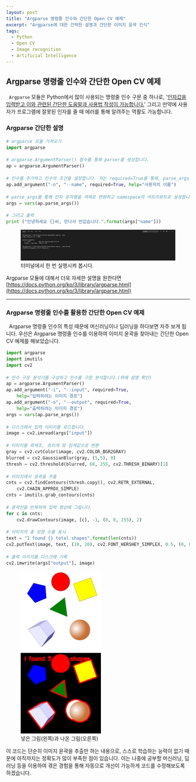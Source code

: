 ```yaml
---
layout: post
title: "Argparse 명령줄 인수와 간단한 Open CV 예제"
excerpt: "Argparse에 대한 간략한 설명과 간단한 이미지 윤곽 인식"
tags: 
  - Python
  - Open CV
  - Image recognition
  - Artificial Intelligence
---
```

## Argparse 명령줄 인수와 간단한 Open CV 예제
&nbsp; `Argparse` 모듈은 Python에서 많이 사용되는 명령줄 인수 구문 중 하나로, '<ins>인자값을 입력받고 이와 관련된 간단한 도움말과 사용법 작성이 가능합니다.</ins>' 그리고 만약에 사용자가 프로그램에 잘못된 인자를 줄 때 에러를 통해 알려주는 역활도 가능합니다.

### Argparse 간단한 설명

```python
# argparse 모듈 가져오기
import argparse

# argparse.ArgumentParser() 함수를 통해 parser를 생성합니다.
ap = argparse.ArgumentParser()

# 인수를 추가하고 인수의 조건을 설정합니다. 저는 required=True를 통해, parse_args()의 옵션에 그 명령행이 없으면 에러를 보고하도록 설정했습니다.
ap.add_argument("-n", "--name", required=True, help="사용자의 이름")

# parse_args를 통해 인자 문자열을 객체로 변환하고 namespace의 어트리뷰트로 설정합니다.
args = vars(ap.parse_args())

# 그리고 출력
print ("안녕하세요 {}씨, 만나서 반갑습니다.".format(args["name"]))
```

<figure>
    <a href="/images/Argparse/sample.jpg"><img src="/images/Argparse/sample.jpg"></a>
    <figcaption> 터미널에서 한 번 실행시켜 봅시다. </figcaption>
</figure>

Argparse 모듈에 대해서 더욱 자세한 설명을 원한다면\
[https://docs.python.org/ko/3/library/argparse.html](https://docs.python.org/ko/3/library/argparse.html)

---

### Argparse 명령줄 인수를 활용한 간단한 Open CV 예제

&nbsp; Argparse 명령줄 인수의 특성 때문에 머신러닝이나 딥러닝을 하다보면 자주 보게 됩니다. 우선은 Argparse 명령줄 인수를 이용하여 이미지 윤곽을 찾아내는 간단한 Open CV 예제를 해보았습니다.

```python
import argparse
import imutils
import cv2

# 인수 구문 분석기를 구성하고 인수를 구문 분석합니다.(위에 설명 확인)
ap = argparse.ArgumentParser()
ap.add_argument("-i", "--input", required=True,
	help="입력하려는 이미지 경로")
ap.add_argument("-o", "--output", required=True,
	help="출력하려는 이미지 경로")
args = vars(ap.parse_args())

# 디스크에서 입력 이미지를 로드합니다.
image = cv2.imread(args["input"])

# 이미지를 회색조, 흐리게 및 임계값으로 변환
gray = cv2.cvtColor(image, cv2.COLOR_BGR2GRAY)
blurred = cv2.GaussianBlur(gray, (5,5), 0)
thresh = cv2.threshold(blurred, 60, 255, cv2.THRESH_BINARY)[1]

# 이미지에서 윤곽을 추출
cnts = cv2.findContours(thresh.copy(), cv2.RETR_EXTERNAL,
	cv2.CHAIN_APPROX_SIMPLE)
cnts = imutils.grab_contours(cnts)

# 윤곽선을 반복하여 입력 영상에 그립니다.
for c in cnts:
	cv2.drawContours(image, [c], -1, (0, 0, 255), 2)

# 이미지의 총 모양 수를 표시
text = "I found {} total shapes".format(len(cnts))
cv2.putText(image, text, (10, 20), cv2.FONT_HERSHEY_SIMPLEX, 0.5, (0, 0, 255), 2 )

# 출력 이미지를 디스크에 기록
cv2.imwrite(args["output"], image)
```

<figure class="half">
    <a href="/images/Argparse/input1.png"><img src="/images/Argparse/input1.png"></a>
    <a href="/images/Argparse/output1.png"><img src="/images/Argparse/output1.png"></a>
    <figcaption>넣은 그림(왼쪽)과 나온 그림(오른쪽) </figcaption>
</figure>

이 코드는 단순히 이미지 윤곽을 추출만 하는 내용으로, 스스로 학습하는 능력이 없기 때문에 아직까지는 정확도가 많이 부족한 점이 있습니다. 이는 나중에 공부할 머신러닝, 딥러닝 등을 이용하여 겪은 경험을 통해 자동으로 개선이 가능하게 코드를 수정해보도록 하겠습니다.
